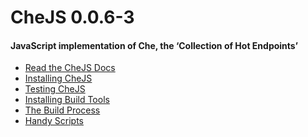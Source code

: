 CheJS 0.0.6-3
=============

#### JavaScript implementation of Che, the ‘Collection of Hot Endpoints’

* [Read the CheJS Docs](http://che-js.richplastow.com/)
* [Installing CheJS](http://goo.gl/i7t3r1)
* [Testing CheJS](http://goo.gl/ftRo05)
* [Installing Build Tools](http://goo.gl/4JV0st)
* [The Build Process](http://goo.gl/07e0BH)
* [Handy Scripts](http://goo.gl/26XL3e)



